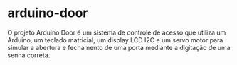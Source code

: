 # arduino-door
O projeto Arduino Door é um sistema de controle de acesso que utiliza um Arduino, um teclado matricial, um display LCD I2C e um servo motor para simular a abertura e fechamento de uma porta mediante a digitação de uma senha correta.
